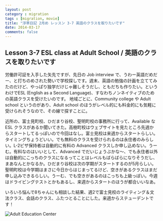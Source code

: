 ```yaml
---
layout: post
category : migration
tags : [migration, movie]
title: "浮草日記 2月め レッスン 3-7 英語のクラスを取りたいです"
date: 2014-03-17
comments: false
---
```


## Lesson 3-7 ESL class at Adult School / 英語のクラスを取りたいです

労働許可証を入手した矢先ですが、先日の Job interview で、うわー英語だめだー、と打ちのめされた勢いで学校探しです。週末、英語の勉強の計画を立ててみたのだけど、やっぱり独学だけじゃ難しそうだし、ともだちも作りたい。というわけでESL (English as a Second Language)、すなわちノンネイティブのための英語クラスを受けたいのです。
地域ごとに、Community college や Adult school というのがあり、Adult school のほうがレベル的にも料金的にも気軽に受けられそうなので、その線で探すことに。

近所の、富士見町校、ひだまり谷校、聖明町校の事務所に行って、Available な ESL クラスがあるか聞いてきた。高樹町校はウェブサイトを見たところ先週からスタートしてるっぽいので今回はなし。富士見校は来週からスタートらしい。タイミングちょうどいい。でも無料のクラスを受けられるのは永住者のみらしい。L-2ビザ保持者は自動的に有料の Advanced クラスしか申し込めない。うーむ。有料なのはいいとして、Advanced でだいじょうぶかな〜、でも永住者以外は自動的にこっちのクラスになるってことはレベルもばらばらになりそうだし、まあなんとかなるか。ひだまり谷校は次の学期がスタートするのが5月らしい。聖明町校は今学期はまさに今日からはじまってるけど、空きがあるクラスはまだ申し込みできるらしい。うーむ、でも空きがあるのはこっちも上級っぽい。今週はドライビングテストとかもあるし、来週からスタートのほうが都合いいなあ。

いろいろ悩んで8ちゃんにも相談した結果、週2で富士見校のライティング＆文法クラス、会話のクラス、ふたつとることにした。来週からステューデントです！

![Adult Education Center](https://lh6.googleusercontent.com/-4EIY69iORjg/Uyzi6u5-cvI/AAAAAAAB9Tc/6kkn2Z3LLbU/w620-h465-no/P1160212.JPG)